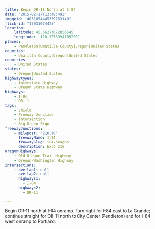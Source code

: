 ```yaml
---
title: Begin OR-11 North at I-84
date: "2015-02-17T13:08:49Z"
imageid: "4031854445379763140"
flickrid: "17031074425"
location:
    latitude: 45.66273672856545
    longitude: -118.77769947052002
places:
    - Pendleton|Umatilla County|Oregon|United States
counties:
    - Umatilla County|Oregon|United States
countries:
    - United States
states:
    - Oregon|United States
highwaytypes:
    - Interstate Highway
    - Oregon State Highway
highways:
    - I-84
    - OR-11
tags:
    - Shield
    - Freeway Junction
    - Intersection
    - Big Green Sign
freewayJunctions:
    - milepost: "210.96"
      freewayName: I-84
      freewaySlug: i84-oregon
      description: Exit 210
oregonHighways:
    - Old Oregon Trail Highway
    - Oregon-Washington Highway
intersections:
    - overlap1: null
      overlap2: null
      highways1:
        - I-84
      highways2:
        - OR-11

---
```

Begin OR-11 north at I-84 onramp.  Turn right for I-84 east to La Grande; continue straight for OR-11 north to City Center (Pendleton) and for I-84 west onramp to Portland.